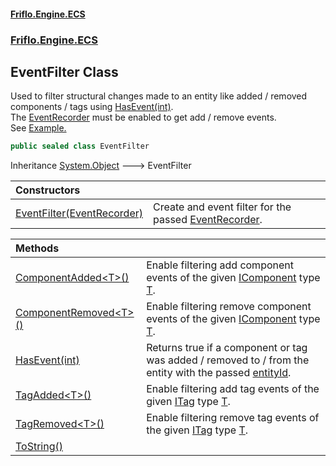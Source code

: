 #### [Friflo.Engine.ECS](index.md 'index')
### [Friflo.Engine.ECS](Friflo.Engine.ECS.md 'Friflo.Engine.ECS')

## EventFilter Class

Used to filter structural changes made to an entity like added / removed components / tags using [HasEvent(int)](EventFilter.HasEvent(int).md 'Friflo.Engine.ECS.EventFilter.HasEvent(int)').<br/>
The [EventRecorder](EntityStore.EventRecorder.md 'Friflo.Engine.ECS.EntityStore.EventRecorder') must be enabled to get add / remove events.<br/>
See <a href="https://github.com/friflo/Friflo.Json.Fliox/wiki/Examples-~-Optimization#eventfilter">Example.</a>

```csharp
public sealed class EventFilter
```

Inheritance [System.Object](https://docs.microsoft.com/en-us/dotnet/api/System.Object 'System.Object') &#129106; EventFilter

| Constructors | |
| :--- | :--- |
| [EventFilter(EventRecorder)](EventFilter.EventFilter(EventRecorder).md 'Friflo.Engine.ECS.EventFilter.EventFilter(Friflo.Engine.ECS.EventRecorder)') | Create and event filter for the passed [EventRecorder](EventRecorder.md 'Friflo.Engine.ECS.EventRecorder'). |

| Methods | |
| :--- | :--- |
| [ComponentAdded&lt;T&gt;()](EventFilter.ComponentAdded_T_().md 'Friflo.Engine.ECS.EventFilter.ComponentAdded<T>()') | Enable filtering add component events of the given [IComponent](IComponent.md 'Friflo.Engine.ECS.IComponent') type [T](EventFilter.ComponentAdded_T_().md#Friflo.Engine.ECS.EventFilter.ComponentAdded_T_().T 'Friflo.Engine.ECS.EventFilter.ComponentAdded<T>().T'). |
| [ComponentRemoved&lt;T&gt;()](EventFilter.ComponentRemoved_T_().md 'Friflo.Engine.ECS.EventFilter.ComponentRemoved<T>()') | Enable filtering remove component events of the given [IComponent](IComponent.md 'Friflo.Engine.ECS.IComponent') type [T](EventFilter.ComponentRemoved_T_().md#Friflo.Engine.ECS.EventFilter.ComponentRemoved_T_().T 'Friflo.Engine.ECS.EventFilter.ComponentRemoved<T>().T'). |
| [HasEvent(int)](EventFilter.HasEvent(int).md 'Friflo.Engine.ECS.EventFilter.HasEvent(int)') | Returns true if a component or tag was added / removed to / from the entity with the passed [entityId](EventFilter.HasEvent(int).md#Friflo.Engine.ECS.EventFilter.HasEvent(int).entityId 'Friflo.Engine.ECS.EventFilter.HasEvent(int).entityId'). |
| [TagAdded&lt;T&gt;()](EventFilter.TagAdded_T_().md 'Friflo.Engine.ECS.EventFilter.TagAdded<T>()') | Enable filtering add tag events of the given [ITag](ITag.md 'Friflo.Engine.ECS.ITag') type [T](EventFilter.TagAdded_T_().md#Friflo.Engine.ECS.EventFilter.TagAdded_T_().T 'Friflo.Engine.ECS.EventFilter.TagAdded<T>().T'). |
| [TagRemoved&lt;T&gt;()](EventFilter.TagRemoved_T_().md 'Friflo.Engine.ECS.EventFilter.TagRemoved<T>()') | Enable filtering remove tag events of the given [ITag](ITag.md 'Friflo.Engine.ECS.ITag') type [T](EventFilter.TagRemoved_T_().md#Friflo.Engine.ECS.EventFilter.TagRemoved_T_().T 'Friflo.Engine.ECS.EventFilter.TagRemoved<T>().T'). |
| [ToString()](EventFilter.ToString().md 'Friflo.Engine.ECS.EventFilter.ToString()') | |

